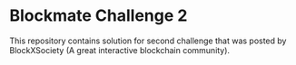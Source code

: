 # Blockmate Challenge 2
This repository contains solution for second challenge that was posted by BlockXSociety (A great interactive blockchain community).



